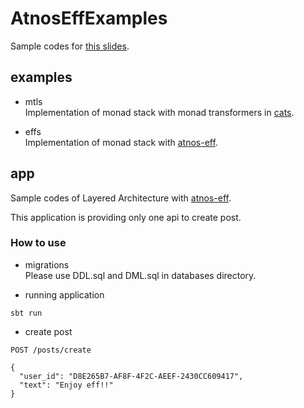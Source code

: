 # AtnosEffExamples
Sample codes for [this slides](https://speakerdeck.com/hiroki6/extensible-effects-beyond-the-monad-transformers).

## examples
- mtls  
Implementation of monad stack with monad transformers in [cats](https://github.com/typelevel/cats).

- effs  
Implementation of monad stack with [atnos-eff](https://github.com/atnos-org/eff).

## app
Sample codes of Layered Architecture with [atnos-eff](https://github.com/atnos-org/eff).

This application is providing only one api to create post.

### How to use
- migrations  
Please use DDL.sql and DML.sql in databases directory.

- running application  
```
sbt run
```

- create post  
```
POST /posts/create

{
  "user_id": "D8E265B7-AF8F-4F2C-AEEF-2430CC609417",
  "text": "Enjoy eff!!"
}
```
